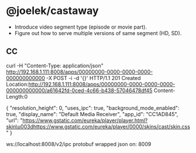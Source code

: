 # @joelek/castaway

* Introduce video segment type (episode or movie part).
* Figure out how to serve multiple versions of same segment (HD, SD).

## CC

curl -H "Content-Type: application/json" http://192.168.1.111:8008/apps/00000000-0000-0000-0000-000000000000 -X POST -i -d '{}'
HTTP/1.1 201 Created
Location:http://192.168.1.111:8008/apps/00000000-0000-0000-0000-000000000000/a61642fd-0ced-4c66-b438-57046478df45
Content-Length:0

{
	"resolution_height": 0,
	"uses_ipc": true,
	"background_mode_enabled": true,
	"display_name": "Default Media Receiver",
	"app_id": "CC1AD845",
	"url": "https://www.gstatic.com/eureka/player/player.html?skin\u003dhttps://www.gstatic.com/eureka/player/0000/skins/cast/skin.css"
}

ws://localhost:8008/v2/ipc
protobuf wrapped json on: 8009
